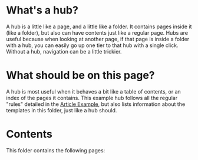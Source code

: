 <!-- TITLE: Templates Hub -->
<!-- SUBTITLE: An introduction and directory for all the templates in this folder -->

# What's a hub?
A hub is a little like a page, and a little like a folder. It contains pages inside it (like a folder), but also can have contents just like a regular page. Hubs are useful because when looking at another page, if that page is inside a folder with a hub, you can easily go up one tier to that hub with a single click. Without a hub, navigation can be a little trickier.

# What should be on this page?
A hub is most useful when it behaves a bit like a table of contents, or an index of the pages it contains. This example hub follows all the regular "rules" detailed in the [Article Example](/templates/article-template), but also lists information about the templates in this folder, just like a hub should.

# Contents
This folder contains the following pages:

